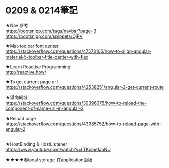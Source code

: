 # 0209 & 0214筆記<br />
★Nav 參考<br />
https://bootsnipp.com/tags/navbar?page=3<br />
https://bootsnipp.com/snippets/OjPV<br />

★Mat-toolbar font center<br />
https://stackoverflow.com/questions/47573105/how-to-align-angular-material-5-toolbar-title-center-with-flex<br />

★Learn Reactive Programming<br />
http://reactive.how/<br />

★Ts get current page url<br />
https://stackoverflow.com/questions/42538251/angular-2-get-current-route<br />

★導向網址<br />
https://stackoverflow.com/questions/39396075/how-to-reload-the-component-of-same-url-in-angular-2<br />

★Reload page<br />
https://stackoverflow.com/questions/43985752/how-to-reload-page-with-angular-2<br /><br />

★HostBinding & HostListener<br />
https://www.youtube.com/watch?v=LTKcmefJoNU<br />

★★★★看local storage 在application面板
